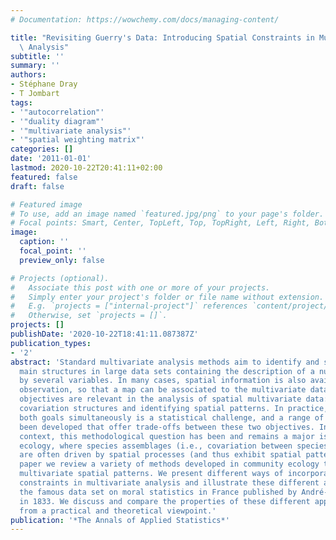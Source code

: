 ```yaml
---
# Documentation: https://wowchemy.com/docs/managing-content/

title: "Revisiting Guerry's Data: Introducing Spatial Constraints in Multivariate\
  \ Analysis"
subtitle: ''
summary: ''
authors:
- Stéphane Dray
- T Jombart
tags:
- '"autocorrelation"'
- '"duality diagram"'
- '"multivariate analysis"'
- '"spatial weighting matrix"'
categories: []
date: '2011-01-01'
lastmod: 2020-10-22T20:41:11+02:00
featured: false
draft: false

# Featured image
# To use, add an image named `featured.jpg/png` to your page's folder.
# Focal points: Smart, Center, TopLeft, Top, TopRight, Left, Right, BottomLeft, Bottom, BottomRight.
image:
  caption: ''
  focal_point: ''
  preview_only: false

# Projects (optional).
#   Associate this post with one or more of your projects.
#   Simply enter your project's folder or file name without extension.
#   E.g. `projects = ["internal-project"]` references `content/project/deep-learning/index.md`.
#   Otherwise, set `projects = []`.
projects: []
publishDate: '2020-10-22T18:41:11.087387Z'
publication_types:
- '2'
abstract: 'Standard multivariate analysis methods aim to identify and summarize the
  main structures in large data sets containing the description of a number of observations
  by several variables. In many cases, spatial information is also available for each
  observation, so that a map can be associated to the multivariate data set. Two main
  objectives are relevant in the analysis of spatial multivariate data: summarizing
  covariation structures and identifying spatial patterns. In practice, achieving
  both goals simultaneously is a statistical challenge, and a range of methods have
  been developed that offer trade-offs between these two objectives. In an applied
  context, this methodological question has been and remains a major issue in community
  ecology, where species assemblages (i.e., covariation between species abundances)
  are often driven by spatial processes (and thus exhibit spatial patterns). In this
  paper we review a variety of methods developed in community ecology to investigate
  multivariate spatial patterns. We present different ways of incorporating spatial
  constraints in multivariate analysis and illustrate these different approaches using
  the famous data set on moral statistics in France published by André-Michel Guerry
  in 1833. We discuss and compare the properties of these different approaches both
  from a practical and theoretical viewpoint.'
publication: '*The Annals of Applied Statistics*'
---
```

